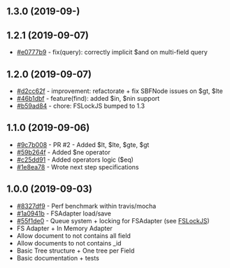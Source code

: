 ## 1.3.0 (2019-09-)
## 1.2.1 (2019-09-07)

- [#e0777b9](https://github.com/Alex-Werner/SBTree/commit/e0777b925e8512f6d34748095acfedf842852090) - fix(query): correctly implicit $and on multi-field query

## 1.2.0 (2019-09-07)

- [#d2cc62f](https://github.com/Alex-Werner/SBTree/commit/d2cc62f8a65faf4cac46aa9ab3d00d800a091d4e) - improvement: refactorate + fix SBFNode issues on $gt, $lte
- [#46b1dbf](https://github.com/Alex-Werner/SBTree/commit/46b1dbf631655b521884135dade772f7a5144e45) - feature(find): added $in, $nin support
- [#b59ad84](https://github.com/Alex-Werner/SBTree/commit/b59ad843e438a64507479149aa9059ba677553c0) - chore: FSLockJS bumped to 1.3 

## 1.1.0 (2019-09-06)

- [#9c7b008](https://github.com/Alex-Werner/SBTree/commit/9c7b008eb17c7cf68e460eba0c92759daf1931eb) - PR #2 - Added $lt, $lte, $gte, $gt
- [#59b264f](https://github.com/Alex-Werner/SBTree/commit/59b264fd6201b17f3ce0ef8da99f0b886f2eab55) - Added $ne operator
- [#c25dd91](https://github.com/Alex-Werner/SBTree/commit/c25dd91601019afeceac6fc7dd09906b190ebd67) - Added operators logic ($eq)
- [#1e8ea78](https://github.com/Alex-Werner/SBTree/commit/1e8ea78776eaddc94f6c7e9972b2315896c8056c) - Wrote next step specifications

## 1.0.0 (2019-09-03)

- [#8327df9](https://github.com/Alex-Werner/SBTree/commit/8327df9eb268ccb4d8fc4fcfae18a44ea0fc9361) - Perf benchmark within travis/mocha
- [#1a0941b](https://github.com/Alex-Werner/SBTree/commit/1a0941b5caa06b3bc705db6bdf4b8a5d055e6670) - FSAdapter load/save
- [#55f1de0](https://github.com/Alex-Werner/SBTree/commit/55f1de059076f8b93557a12a20a1c136fc0b565d) -  Queue system + locking for FSAdapter (see [FSLockJS](https://github.com/Alex-Werner/FSLockJS))
- FS Adapter + In Memory Adapter
- Allow document to not contains all field
- Allow documents to not contains _id
- Basic Tree structure + One tree per Field
- Basic documentation + tests
